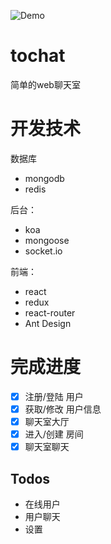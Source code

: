 ![Demo](http://p1.bqimg.com/567571/31e27a18d45d23bf.gif)

# tochat
简单的web聊天室

# 开发技术

数据库
* mongodb
* redis

后台：
* koa
* mongoose
* socket.io

前端：
* react
* redux
* react-router
* Ant Design

# 完成进度
- [x] 注册/登陆 用户
- [x] 获取/修改 用户信息
- [x] 聊天室大厅
- [x] 进入/创建 房间
- [x] 聊天室聊天

## Todos
- 在线用户
- 用户聊天
- 设置
